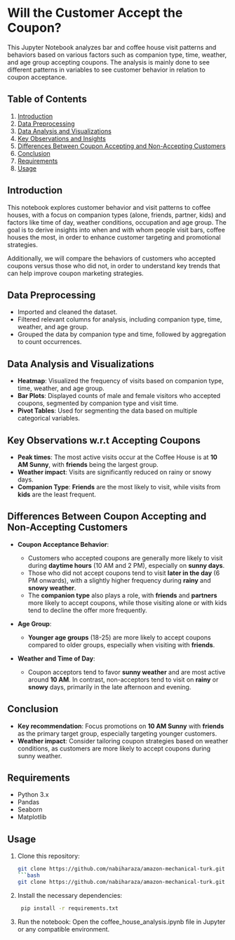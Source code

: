 # Will the Customer Accept the Coupon?

This Jupyter Notebook analyzes bar and coffee house visit patterns and behaviors based on various factors such as companion type, time, weather, and age group accepting coupons. The analysis is mainly done to see different patterns in variables to see customer behavior in relation to coupon acceptance.

## Table of Contents
1. [Introduction](#introduction)
2. [Data Preprocessing](#data-preprocessing)
3. [Data Analysis and Visualizations](#data-analysis-and-visualizations)
4. [Key Observations and Insights](#key-observations-and-insights)
5. [Differences Between Coupon Accepting and Non-Accepting Customers](#differences-between-coupon-accepting-and-non-accepting-customers)
6. [Conclusion](#conclusion)
7. [Requirements](#requirements)
8. [Usage](#usage)

## Introduction
This notebook explores customer behavior and visit patterns to coffee houses, with a focus on companion types (alone, friends, partner, kids) and factors like time of day, weather conditions, occupation and age group. The goal is to derive insights into when and with whom people visit bars, coffee houses the most, in order to enhance customer targeting and promotional strategies.

Additionally, we will compare the behaviors of customers who accepted coupons versus those who did not, in order to understand key trends that can help improve coupon marketing strategies.

## Data Preprocessing
- Imported and cleaned the dataset.
- Filtered relevant columns for analysis, including companion type, time, weather, and age group.
- Grouped the data by companion type and time, followed by aggregation to count occurrences.

## Data Analysis and Visualizations
- **Heatmap**: Visualized the frequency of visits based on companion type, time, weather, and age group.
- **Bar Plots**: Displayed counts of male and female visitors who accepted coupons, segmented by companion type and visit time.
- **Pivot Tables**: Used for segmenting the data based on multiple categorical variables.

## Key Observations w.r.t Accepting Coupons
- **Peak times**: The most active visits occur at the Coffee House is at **10 AM Sunny**, with **friends** being the largest group.
- **Weather impact**: Visits are significantly reduced on rainy or snowy days.
- **Companion Type**: **Friends** are the most likely to visit, while visits from **kids** are the least frequent.

## Differences Between Coupon Accepting and Non-Accepting Customers
- **Coupon Acceptance Behavior**: 
   - Customers who accepted coupons are generally more likely to visit during **daytime hours** (10 AM and 2 PM), especially on **sunny days**.
   - Those who did not accept coupons tend to visit **later in the day** (6 PM onwards), with a slightly higher frequency during **rainy** and **snowy weather**.
   - The **companion type** also plays a role, with **friends** and **partners** more likely to accept coupons, while those visiting alone or with kids tend to decline the offer more frequently.
  
- **Age Group**:
   - **Younger age groups** (18-25) are more likely to accept coupons compared to older groups, especially when visiting with **friends**.
  
- **Weather and Time of Day**:
   - Coupon acceptors tend to favor **sunny weather** and are most active around **10 AM**. In contrast, non-acceptors tend to visit on **rainy** or **snowy** days, primarily in the late afternoon and evening.

## Conclusion
- **Key recommendation**: Focus promotions on **10 AM Sunny** with **friends** as the primary target group, especially targeting younger customers.
- **Weather impact**: Consider tailoring coupon strategies based on weather conditions, as customers are more likely to accept coupons during sunny weather.

## Requirements
- Python 3.x
- Pandas
- Seaborn
- Matplotlib

## Usage
1. Clone this repository:  
   ```bash
   git clone https://github.com/nabiharaza/amazon-mechanical-turk.git
   ```bash
   git clone https://github.com/nabiharaza/amazon-mechanical-turk.git
2. Install the necessary dependencies:
   ```bash
    pip install -r requirements.txt
3. Run the notebook:
Open the coffee_house_analysis.ipynb file in Jupyter or any compatible environment.

